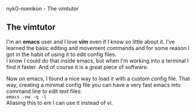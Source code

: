 nyk0-nomikon - The vimtutor

## The vimtutor

I'm an **emacs** user and I love **vim** even if I know so little about it. I've learned the basic editing and movement commands and for some reason I got in the habit of using it to edit config files.\
I know I could do that inside emacs, but when I'm working into a terminal I find it faster. And of course it is a great piece of software.

Now on emacs, I found a nice way to load it with a custom config file. That way, creating a minimal config file you can have a very fast emacs into command line to edit text files:\
`emacs -nw -q -l`\
Aliasing this to em I can use it instead of vi.
